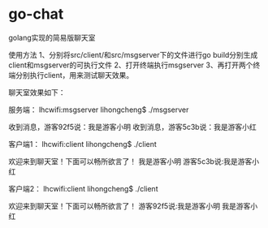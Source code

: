 # go-chat
golang实现的简易版聊天室

使用方法
1、分别将src/client/和src/msgserver下的文件进行go build分别生成client和msgserver的可执行文件
2、打开终端执行msgserver
3、再打开两个终端分别执行client，用来测试聊天效果。

聊天室效果如下：

服务端：
lhcwifi:msgserver lihongcheng$ ./msgserver

收到消息，游客92f5说：我是游客小明
收到消息，游客5c3b说：我是游客小红

客户端1：
lhcwifi:client lihongcheng$ ./client

欢迎来到聊天室！下面可以畅所欲言了！
我是游客小明
游客5c3b说:我是游客小红

客户端2：
lhcwifi:client lihongcheng$ ./client

欢迎来到聊天室！下面可以畅所欲言了！
游客92f5说:我是游客小明
我是游客小红
